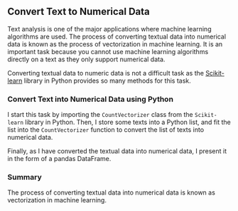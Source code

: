 ## Convert Text to Numerical Data

Text analysis is one of the major applications where machine learning algorithms are used. The process of converting textual data into numerical data is known as the process of vectorization in machine learning. It is an important task because you cannot use machine learning algorithms directly on a text as they only support numerical data.

Converting textual data to numeric data is not a difficult task as the [Scikit-learn](https://scikit-learn.org/stable/) library in Python provides so many methods for this task.

### Convert Text into Numerical Data using Python

I start this task by importing the `CountVectorizer` class from the `Scikit-learn` library in Python. Then, I store some texts into a Python list, and fit the list into the `CountVectorizer` function to convert the list of texts into numerical data.

Finally, as I have converted the textual data into numerical data, I present it in the form of a pandas DataFrame.

### Summary

The process of converting textual data into numerical data is known as vectorization in machine learning.